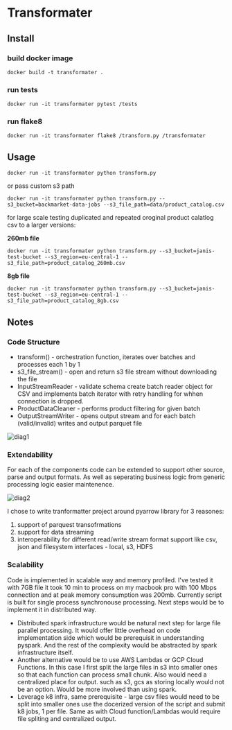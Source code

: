 # Transformater

## Install

### build docker image
```
docker build -t transformater .
```

### run tests
```
docker run -it transformater pytest /tests
```

### run flake8
```
docker run -it transformater flake8 /transform.py /transformater
```

## Usage
```
docker run -it transformater python transform.py
```
or pass custom s3 path
```
docker run -it transformater python transform.py --s3_bucket=backmarket-data-jobs --s3_file_path=data/product_catalog.csv
```
for large scale testing duplicated and repeated oroginal product calatlog csv to a larger versions:

**260mb file**
```
docker run -it transformater python transform.py --s3_bucket=janis-test-bucket --s3_region=eu-central-1 --s3_file_path=product_catalog_260mb.csv
```
**8gb file**
```
docker run -it transformater python transform.py --s3_bucket=janis-test-bucket --s3_region=eu-central-1 --s3_file_path=product_catalog_8gb.csv
```

## Notes

### Code Structure

- transform() - orchestration function, iterates over batches and processes each 1 by 1
- s3_file_stream() - open and return s3 file stream without downloading the file
- InputStreamReader - validate schema create batch reader object for CSV and implements batch iterator with retry handling for whhen connection is dropped.
- ProductDataCleaner - performs product filtering for given batch
- OutputStreamWriter - opens output stream and for each batch (valid/invalid) writes and output parquet file

![diag1](https://user-images.githubusercontent.com/2915290/101922445-63499300-3bce-11eb-8f43-71090bfe92f9.png)

### Extendability

For each of the components code can be extended to support other source, parse and output formats. As well as seperating business logic from generic processing logic easier maintenence.

![diag2](https://user-images.githubusercontent.com/2915290/101922478-6c3a6480-3bce-11eb-85b4-43100cb83de4.png)

I chose to write tranformatter project around pyarrow library for 3 reasones:
1. support of parquest transofrmations
2. support for data streaming
3. interoperability for different read/write stream format support like csv, json and filesystem interfaces - local, s3, HDFS

### Scalability

Code is implemented in scalable way and memory profiled. I've tested it with 7GB file it took 10 min to process on my macbook pro with 100 Mbps connection and at peak memory consumption was 200mb.
Currently script is built for single process synchronouse processing. Next steps would be to implement it in distributed way.

- Distributed spark infrastructure would be natural next step for large file parallel processing. It would offer little overhead on code implementation side which would be prerequisit in understanding pyspark. And the rest of the complexity would be abstracted by spark infrastructure itself.
- Another alternative would be to use AWS Lambdas or GCP Cloud Functions. In this case I first split the large files in s3 into smaller ones so that each function can process small chunk. Also would need a centralized place for output. such as s3, gcs as storing locally would not be an option. Would be more involved than using spark.
- Leverage k8 infra, same prerequisite - large csv files would need to be split into smaller ones use the docerized version of the script and submit k8 jobs, 1 per file. Same as with Cloud function/Lambdas would require file spliting and centralized output.
